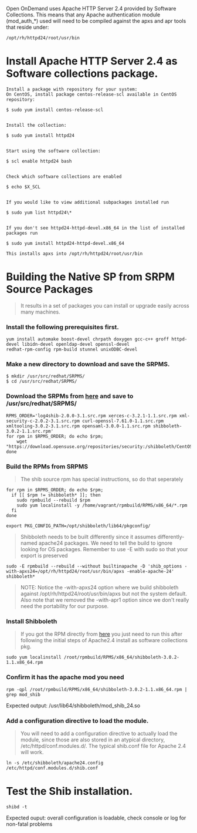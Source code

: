Open OnDemand uses Apache HTTP Server 2.4 provided by Software Collections. This means that any Apache 
authentication module (mod_auth_*) used will need to be compiled against the apxs and apr tools that reside under:

``` 
/opt/rh/httpd24/root/usr/bin 

```

# Install Apache HTTP Server 2.4 as Software collections package.

```
Install a package with repository for your system:
On CentOS, install package centos-release-scl available in CentOS repository:

$ sudo yum install centos-release-scl


Install the collection:

$ sudo yum install httpd24


Start using the software collection:

$ scl enable httpd24 bash 


Check which software collections are enabled

$ echo $X_SCL


If you would like to view additional subpackages installed run

$ sudo yum list httpd24\*


If you don't see httpd24-httpd-devel.x86_64 in the list of installed packages run

$ sudo yum install httpd24-httpd-devel.x86_64

This installs apxs into /opt/rh/httpd24/root/usr/bin 

```

# Building the Native SP from SRPM Source Packages
> It results in a set of packages you can install or upgrade easily across many machines.

### Install the following prerequisites first.
```
yum install automake boost-devel chrpath doxygen gcc-c++ groff httpd-devel libidn-devel openldap-devel openssl-devel 
redhat-rpm-config rpm-build stunnel unixODBC-devel
```

### Make a new directory to download and save the SRPMS.
```
$ mkdir /usr/src/redhat/SRPMS/
$ cd /usr/src/redhat/SRPMS/
```

### Download the SRPMs from [here](https://shibboleth.net/downloads/service-provider/latest/SRPMS/)  and save to /usr/src/redhat/SRPMS/
```
RPMS_ORDER='log4shib-2.0.0-3.1.src.rpm xerces-c-3.2.1-1.1.src.rpm xml-security-c-2.0.2-3.1.src.rpm curl-openssl-7.61.0-1.1.src.rpm xmltooling-3.0.2-3.1.src.rpm opensaml-3.0.0-1.1.src.rpm shibboleth-3.0.2-1.1.src.rpm'
for rpm in $RPMS_ORDER; do echo $rpm;
    wget "https://download.opensuse.org/repositories/security:/shibboleth/CentOS_7/src/$rpm"
done
```

### Build the RPMs from SRPMS
> The shib source rpm has special instructions, so do that seperately

```
for rpm in $RPMS_ORDER; do echo $rpm;
  if [[ $rpm != shibboleth* ]]; then
    sudo rpmbuild --rebuild $rpm
    sudo yum localinstall -y /home/vagrant/rpmbuild/RPMS/x86_64/*.rpm
  fi
done
```

```
export PKG_CONFIG_PATH=/opt/shibboleth/lib64/pkgconfig/
```

> Shibboleth needs to be built differently since it assumes differently-named apache24 packages. We need to tell the build to ignore looking for OS packages. 
Remember to use -E with sudo so that your export is preserved

```
sudo -E rpmbuild --rebuild --without builtinapache -D 'shib_options -with-apxs24=/opt/rh/httpd24/root/usr/bin/apxs -enable-apache-24' shibboleth*
```
> NOTE: Notice the -with-apxs24 option where we build shibboleth against /opt/rh/httpd24/root/usr/bin/apxs but not the system default. Also note that we removed the -with-apr1 option since we don't really need the portability for our purpose. 

### Install Shibboleth
> If you got the RPM directly from [here](https://github.com/eesaanatluri/CRI_XCBC/blob/feat-shibboleth/shibboleth-3.0.2-1.1.x86_64.rpm) you just need to run this after following the initial steps of Apache2.4 install as software collections pkg.

```
sudo yum localinstall /root/rpmbuild/RPMS/x86_64/shibboleth-3.0.2-1.1.x86_64.rpm
```

### Confirm it has the apache mod you need
```
rpm -qpl /root/rpmbuild/RPMS/x86_64/shibboleth-3.0.2-1.1.x86_64.rpm | grep mod_shib
```
Expected output: /usr/lib64/shibboleth/mod_shib_24.so

### Add a configuration directive to load the module.
> You will need to add a configuration directive to actually load the module, since those are also stored in an atypical directory, /etc/httpd/conf.modules.d/. The typical shib.conf file for Apache 2.4 will work.
```
ln -s /etc/shibboleth/apache24.config /etc/httpd/conf.modules.d/shib.conf
```

# Test the Shib installation.

```
shibd -t
```
Expected ouput: overall configuration is loadable, check console or log for non-fatal problems

